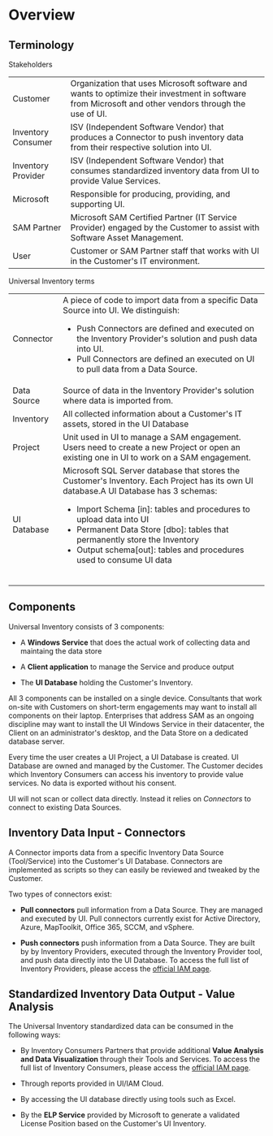 # Overview

## Terminology

​​Stakeholders​

|                    |                                                                                                                                                      |
|--------------------|------------------------------------------------------------------------------------------------------------------------------------------------------|
| Customer​           | Organization that uses Microsoft software and wants to optimize their investment in software from Microsoft and other vendors through the use of UI. |
| Inventory Consumer​ | ​​​ISV (Independent Software Vendor) that produces a Connector to push inventory data from their respective solution into UI.                           |
| Inventory Provider​​​​​​ | ​​ISV (Independent Software Vendor) that consumes standardized inventory data from UI to provide Value Services.​​​​​​                                       |
| Microsoft​          | ​Responsible for producing, providing, and supporting UI.                                                                                             |
| ​SAM Partner        | ​Microsoft SAM Certified Partner (IT Service Provider) engaged by the Customer to assist with Software Asset Management.                              |
| ​User               | ​Customer or SAM Partner staff that works with UI in the Customer's IT environment.                                                                   |

Universal Inventory terms​​

|             |                                                                                                                                                                                                                                                                                                                                               |
|-------------|-----------------------------------------------------------------------------------------------------------------------------------------------------------------------------------------------------------------------------------------------------------------------------------------------------------------------------------------------|
| Connector​   | A piece of code to import data from a specific Data Source into UI. We distinguish: <ul><li>Push Connectors are defined and executed on the Inventory Provider's solution and push data into UI.</li><li>Pull Connectors are defined an executed on UI to pull data from a Data Source.​</li></ul>                                                                         |
| Data Source​ | Source of data in the Inventory Provider's solution where data is imported from.                                                                                                                                                                                                                                                              |
| Inventory​   | All collected information about a Customer's IT assets, stored in the UI Database                                                                                                                                                                                                                                                             |
| Project     | Unit used in UI to manage a SAM engagement. Users need to create a new Project or open an existing one in UI to work on a SAM engagement.                                                                                                                                                                                                     |
| UI Database | Microsoft SQL Server database that stores the Customer's Inventory. Each Project has its own UI database.A UI Database has 3 schemas:<ul><li>Import Schema [in]: tables and procedures to upload data into UI</li><li>Permanent Data Store [dbo]: tables that permanently store the Inventory</li><li>Output schema[out]: tables and procedures used to consume UI data</li></ul>​ |

## Components

Universal Inventory consists of 3 components:

- A **Windows Service** that does the actual work of collecting data and maintaing the data store

- A **Client application** to manage the Service and produce output

- The **UI Database** holding the Customer's Inventory.

All 3 components can be installed on a single device. Consultants that work on-site with Customers on short-term engagements may want to install all components on their laptop. Enterprises that address SAM as an ongoing discipline may want to install the UI Windows Service in their datacenter, the Client on an administrator's desktop, and the Data Store on a dedicated database server.

Every time the user creates a UI Project, a UI Database is created. UI Database are owned and managed by the Customer. The Customer decides which Inventory Consumers can access his inventory to provide value services. No data is exported without his consent.

UI will not scan or collect data directly. Instead it relies on *Connectors* to connect to existing Data Sources.

## Inventory Data Input - Connectors

A Connector imports data from a specific Inventory Data Source (Tool/Service) into the Customer's UI Database. Connectors are implemented as scripts so they can easily be reviewed and tweaked by the Customer.

Two types of connectors exist:

- **Pull connectors** pull information from a Data Source. They are managed and executed by UI. Pull connectors currently exist for Active Directory, Azure, MapToolkit, Office 365, SCCM, and vSphere.

- **Push connectors** push information from a Data Source. They are built by by Inventory Providers, executed through the Inventory Provider tool, and push data directly into the UI Database. To access the full list of Inventory Providers, please access the [official IAM page](https://aka.ms/samiam).


## Standardized Inventory Data Output - Value Analysis

The Universal Inventory standardized data can be consumed in the following ways:

- By Inventory Consumers Partners that provide additional **Value Analysis and Data Visualization** through their Tools and Services. To access the full list of Inventory Consumers, please access the [official IAM page](https://aka.ms/samiam).
 
- Through reports provided in UI/IAM Cloud.

- By accessing the UI database directly using tools such as Excel.

- By the **ELP Service** provided by Microsoft to generate a validated License Position based on the Customer's UI Inventory.

